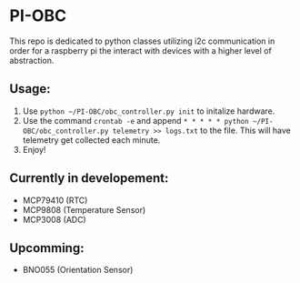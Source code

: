 # PI-OBC

This repo is dedicated to python classes utilizing i2c communication in order for a raspberry pi the interact with devices with a higher level of abstraction.

## Usage:

1) Use `python ~/PI-OBC/obc_controller.py init` to initalize hardware.
2) Use the command `crontab -e` and append `* * * * * python ~/PI-OBC/obc_controller.py telemetry >> logs.txt` to the file. This will have telemetry get collected each minute.
3) Enjoy!



## Currently in developement:

- MCP79410 (RTC)
- MCP9808 (Temperature Sensor)
- MCP3008 (ADC)

## Upcomming:

- BNO055 (Orientation Sensor)
